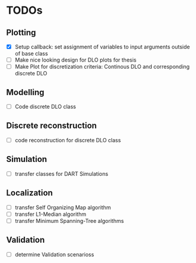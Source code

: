 # TODOs

## Plotting
- [x] Setup callback: set assignment of variables to input arguments outside of base class
- [ ] Make nice looking design for DLO plots for thesis
- [ ] Make Plot for discretization criteria: Continous DLO and corresponding discrete DLO

## Modelling
- [ ] Code discrete DLO class

## Discrete reconstruction
- [ ] code reconstruction for discrete DLO class

## Simulation
- [ ] transfer classes for DART Simulations

## Localization
- [ ] transfer Self Organizing Map algorithm
- [ ] transfer L1-Median algorithm
- [ ] transfer Minimum Spanning-Tree algorithms

## Validation
- [ ] determine Validation scenarioss